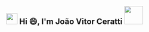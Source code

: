 <h2><img src="https://emojis.slackmojis.com/emojis/images/1643514974/10003/catjam.gif?1643514974"
      width="30"/> Hi 😄, I'm João Vitor Ceratti <img src="https://giphy.com/gifs/dan-bahia-uzpjgAYcspoLqcXUlT" width="50"></h2>

<!--
**JoaoCeratti/JoaoCeratti** is a ✨ _special_ ✨ repository because its `README.md` (this file) appears on your GitHub profile.

Here are some ideas to get you started:

- 🔭 I’m currently working on ...
- 🌱 I’m currently learning ...
- 👯 I’m looking to collaborate on ...
- 🤔 I’m looking for help with ...
- 💬 Ask me about ...
- 📫 How to reach me: ...
- 😄 Pronouns: ...
- ⚡ Fun fact: ...
-->
